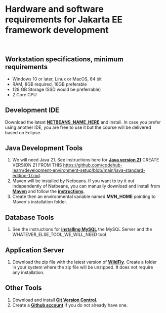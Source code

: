 # Hardware and software requirements for Jakarta EE framework development
&nbsp;
&nbsp;

## Workstation specifications, minimum requirements
- Windows 10 or later, Linux or MacOS, 64 bit
- RAM, 8GB required, 16GB preferable
- 128 GB Storage (SSD would be preferrable)
- 2 Core CPU

## Development IDE
Download the latest **[NETBEANS_NAME_HERE](https://www.DOWNLOAD_LOCATION_HERE.com)** and install. 
In case you prefer using another IDE, you are free to use it but the course will be delivered based on Eclipse. 

## Java Development Tools
1. We will need Java 21. See instructions here for **[Java version 21](https://github.com/codehub-learn/DOWNLOAD_INSTRUCTIONS_HERE_FROM_OUR_OWN_GITHUB_IF_EXISTS_WE_HAVE_VERSION_17_INSTRUCTIONS)** CREATE VERSION 21 FROM THIS https://github.com/codehub-learn/development-environment-setup/blob/main/java-standard-edition-17.md.
2. Maven will be installed by Netbeans. If you want to try it out independently of Netbeans, you can manually download and install from **[Maven](https://maven.apache.org/download.cgi)** and follow the **[instructions](https://maven.apache.org/install.html)**. 
3. Create then an environmental variable named **MVN_HOME** pointing to Maven's installation folder.

## Database Tools
1. See the instructions for **[installing MySQL](https://github.com/codehub-learn/DOWNLOAD_INSTRUCTIONS_HERE_FROM_OUR_OWN_GITHUB_IF_EXISTS)** the MySQL Server and the WHATEVER_ELSE_TOOL_WE_WILL_NEED tool

## Application Server
1. Download the zip file with the latest version of **[WildFly](https://www.wildfly.org/downloads/)**. Create a folder in your system where the zip file will be unzipped. It does not require any installation.

## Other Tools
1. Download and install **[Git Version Control](https://git-scm.com/downloads)**.
2. Create a **[Github account](https://github.com/join)** if you do not already have one.
